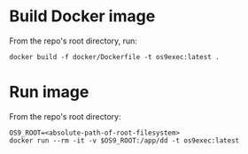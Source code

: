 # Build Docker image

From the repo's root directory, run:

```
docker build -f docker/Dockerfile -t os9exec:latest .
```

# Run image

From the repo's root directory:

```
OS9_ROOT=<absolute-path-of-root-filesystem>
docker run --rm -it -v $OS9_ROOT:/app/dd -t os9exec:latest 
```
